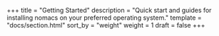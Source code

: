 +++
title = "Getting Started"
description = "Quick start and guides for installing nomacs on your preferred operating system."
template = "docs/section.html"
sort_by = "weight"
weight = 1
draft = false
+++
